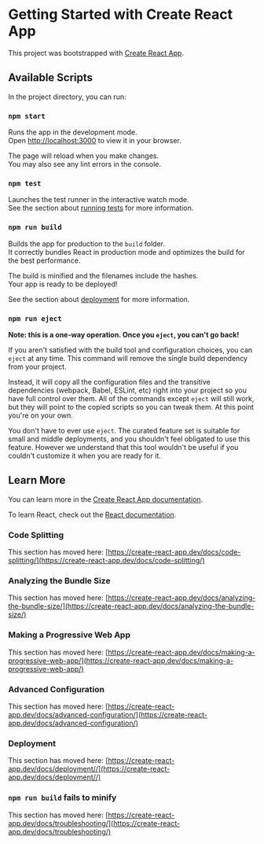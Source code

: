 # Getting Started with Create React App

This project was bootstrapped with [Create React App](https://github.com/facebook/create-react-app).

## Available Scripts

In the project directory, you can run:

### `npm start`

Runs the app in the development mode.\
Open [http://localhost:3000](http://localhost:3000) to view it in your browser.

The page will reload when you make changes.\
You may also see any lint errors in the console.

### `npm test`

Launches the test runner in the interactive watch mode.\
See the section about [running tests](https://create-react-app.dev/docs/running-tests/) for more information.

### `npm run build`

Builds the app for production to the `build` folder.\
It correctly bundles React in production mode and optimizes the build for the best performance.

The build is minified and the filenames include the hashes.\
Your app is ready to be deployed!

See the section about [deployment](https://create-react-app.dev/docs/deployment//) for more information.

### `npm run eject`

**Note: this is a one-way operation. Once you `eject`, you can't go back!**

If you aren't satisfied with the build tool and configuration choices, you can `eject` at any time. This command will remove the single build dependency from your project.

Instead, it will copy all the configuration files and the transitive dependencies (webpack, Babel, ESLint, etc) right into your project so you have full control over them. All of the commands except `eject` will still work, but they will point to the copied scripts so you can tweak them. At this point you're on your own.

You don't have to ever use `eject`. The curated feature set is suitable for small and middle deployments, and you shouldn't feel obligated to use this feature. However we understand that this tool wouldn't be useful if you couldn't customize it when you are ready for it.

## Learn More

You can learn more in the [Create React App documentation](https://create-react-app.dev/docs/getting-started/).

To learn React, check out the [React documentation](https://reactjs.org/).

### Code Splitting

This section has moved here: [https://create-react-app.dev/docs/code-splitting/](https://create-react-app.dev/docs/code-splitting/)

### Analyzing the Bundle Size

This section has moved here: [https://create-react-app.dev/docs/analyzing-the-bundle-size/](https://create-react-app.dev/docs/analyzing-the-bundle-size/)

### Making a Progressive Web App

This section has moved here: [https://create-react-app.dev/docs/making-a-progressive-web-app/](https://create-react-app.dev/docs/making-a-progressive-web-app/)

### Advanced Configuration

This section has moved here: [https://create-react-app.dev/docs/advanced-configuration/](https://create-react-app.dev/docs/advanced-configuration/)

### Deployment

This section has moved here: [https://create-react-app.dev/docs/deployment//](https://create-react-app.dev/docs/deployment//)

### `npm run build` fails to minify

This section has moved here: [https://create-react-app.dev/docs/troubleshooting/](https://create-react-app.dev/docs/troubleshooting/)

